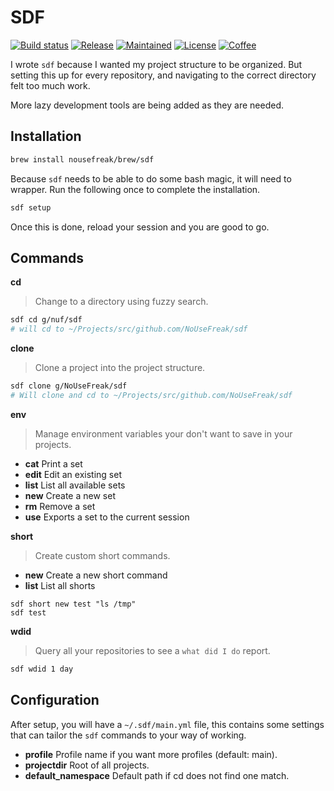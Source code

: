 # SDF

[![Build status](https://img.shields.io/travis/NoUseFreak/sdf/master?style=flat-square)](https://travis-ci.org/NoUseFreak/sdf)
[![Release](https://img.shields.io/github/v/release/NoUseFreak/sdf?style=flat-square)](https://github.com/NoUseFreak/sdf/releases)
[![Maintained](https://img.shields.io/maintenance/yes/2019?style=flat-square)](https://github.com/NoUseFreak/sdf)
[![License](https://img.shields.io/github/license/NoUseFreak/sdf?style=flat-square)](https://github.com/NoUseFreak/sdf/blob/master/LICENSE)
[![Coffee](https://img.shields.io/badge/☕️-Buy%20me%20a%20coffee-blue?style=flat-square&color=blueviolet)](https://www.buymeacoffee.com/driesdepeuter)

I wrote `sdf` because I wanted my project structure to be organized. But setting
this up for every repository, and navigating to the correct directory felt too
much work. 

More lazy development tools are being added as they are needed.

## Installation

```bash
brew install nousefreak/brew/sdf
```

Because `sdf` needs to be able to do some bash magic, it will need to wrapper.
Run the following once to complete the installation.

```bash
sdf setup
```

Once this is done, reload your session and you are good to go.

## Commands

__cd__

> Change to a directory using fuzzy search.

```bash
sdf cd g/nuf/sdf
# will cd to ~/Projects/src/github.com/NoUseFreak/sdf
```

__clone__

> Clone a project into the project structure.

```bash
sdf clone g/NoUseFreak/sdf
# Will clone and cd to ~/Projects/src/github.com/NoUseFreak/sdf
```

__env__

> Manage environment variables your don't want to save in your projects.

- __cat__ Print a set
- __edit__ Edit an existing set
- __list__ List all available sets
- __new__ Create a new set
- __rm__ Remove a set
- __use__ Exports a set to the current session


__short__

> Create custom short commands.

- __new__ Create a new short command
- __list__ List all shorts

```
sdf short new test "ls /tmp"
sdf test
```

__wdid__

> Query all your repositories to see a `what did I do` report.

```bash
sdf wdid 1 day
```


## Configuration

After setup, you will have a `~/.sdf/main.yml` file, this contains some settings
that can tailor the `sdf` commands to your way of working.

- __profile__ Profile name if you want more profiles (default: main).
- __projectdir__ Root of all projects. 
- __default_namespace__ Default path if cd does not find one match.
